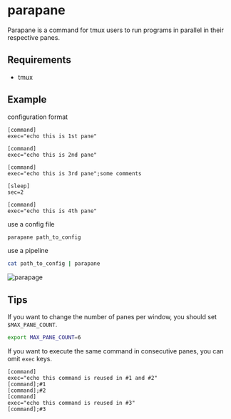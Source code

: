 # parapane
Parapane is a command for tmux users to run programs in parallel in their respective panes.

## Requirements

* tmux


## Example

configuration format
```
[command]
exec="echo this is 1st pane"

[command]
exec="echo this is 2nd pane"

[command]
exec="echo this is 3rd pane";some comments

[sleep]
sec=2

[command]
exec="echo this is 4th pane"
```

use a config file
```sh
parapane path_to_config
```

use a pipeline
```sh
cat path_to_config | parapane
```

![parapage](https://user-images.githubusercontent.com/59227885/116732501-da6cb000-aa25-11eb-9bbb-ad52ba738ba2.gif)


## Tips

If you want to change the number of panes per window, you should set `$MAX_PANE_COUNT`.
```sh
export MAX_PANE_COUNT=6
```

If you want to execute the same command in consecutive panes, you can omit `exec` keys.
```
[command]
exec="echo this command is reused in #1 and #2"
[command];#1
[command];#2
[command]
exec="echo this command is reused in #3"
[command];#3
```
